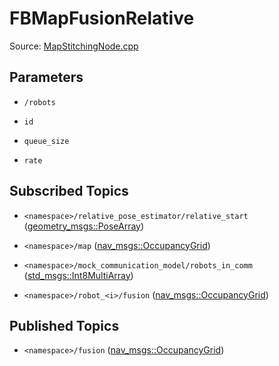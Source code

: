 # FBMapFusionRelative

Source: [MapStitchingNode.cpp](../../src/multirobotexploration/source/map/MapStitchingNode.cpp)

## Parameters

* ```/robots```

* ```id```

* ```queue_size```

* ```rate```

## Subscribed Topics

* ```<namespace>/relative_pose_estimator/relative_start``` ([geometry_msgs::PoseArray](https://docs.ros.org/en/api/geometry_msgs/html/msg/PoseArray.html))

* ```<namespace>/map``` ([nav_msgs::OccupancyGrid](https://docs.ros.org/en/api/nav_msgs/html/msg/OccupancyGrid.html))

* ```<namespace>/mock_communication_model/robots_in_comm``` ([std_msgs::Int8MultiArray](https://docs.ros.org/en/api/std_msgs/html/msg/Int8MultiArray.html))

* ```<namespace>/robot_<i>/fusion``` ([nav_msgs::OccupancyGrid](https://docs.ros.org/en/api/nav_msgs/html/msg/OccupancyGrid.html))

## Published Topics

* ```<namespace>/fusion``` ([nav_msgs::OccupancyGrid](https://docs.ros.org/en/api/nav_msgs/html/msg/OccupancyGrid.html))

<!-- ## Published Transforms

* ```odom``` -->
